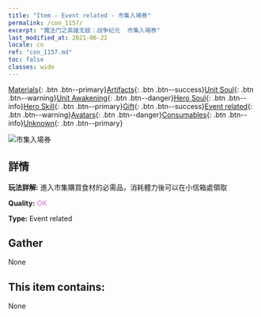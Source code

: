 ```yaml
---
title: "Item - Event related - 市集入場券"
permalink: /con_1157/
excerpt: "魔法门之英雄无敌：战争纪元  市集入場券"
last_modified_at: 2021-06-22
locale: cn
ref: "con_1157.md"
toc: false
classes: wide
---
```

 [Materials](/ItemsCN/){: .btn .btn--primary}[Artifacts](/ItemsCN/Artifacts/){: .btn .btn--success}[Unit Soul](/ItemsCN/UnitSoul/){: .btn .btn--warning}[Unit Awakening](/ItemsCN/UnitAwakening/){: .btn .btn--danger}[Hero Soul](/ItemsCN/HeroSoul/){: .btn .btn--info}[Hero Skill](/ItemsCN/HeroSkill/){: .btn .btn--primary}[Gift](/ItemsCN/Gift/){: .btn .btn--success}[Event related](/ItemsCN/Events/){: .btn .btn--warning}[Avatars](/ItemsCN/Avatars/){: .btn .btn--danger}[Consumables](/ItemsCN/Consumables/){: .btn .btn--info}[Unknown](/ItemsCN/Unknown/){: .btn .btn--primary}

 ![市集入場券](/images/t/i_8150000.png)

## 詳情
 **玩法詳解:** 進入市集購買食材的必需品，消耗體力後可以在小信箱處領取

 **Quality:** <span style="color: #DA70D6">OK</span>

 **Type:** Event related

## Gather

  None

## This item contains:

  None

